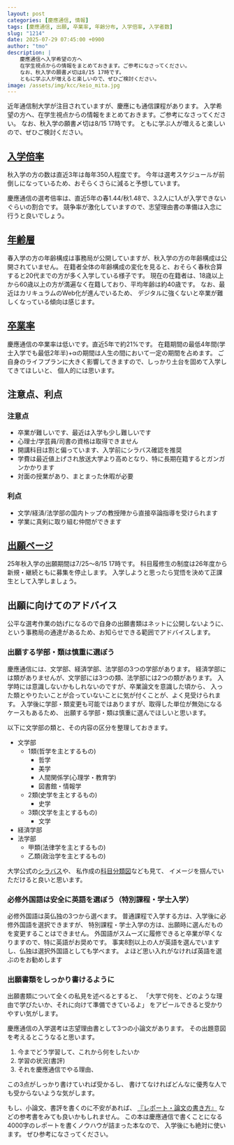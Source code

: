 ```yaml
---
layout: post
categories: [慶應通信, 情報]
tags: [慶應通信, 出願, 卒業率, 年齢分布, 入学倍率, 入学者数]
slug: "1214"
date: 2025-07-29 07:45:00 +0900
author: "tmo"
description: |
    慶應通信へ入学希望の方へ
    在学生視点からの情報をまとめておきます。ご参考になさってください。
    なお、秋入学の願書〆切は8/15 17時です。
    ともに学ぶ人が増えると楽しいので、ぜひご検討ください。
image: /assets/img/kcc/keio_mita.jpg
---
```

近年通信制大学が注目されていますが、慶應にも通信課程があります。
入学希望の方へ、在学生視点からの情報をまとめておきます。ご参考になさってください。
なお、秋入学の願書〆切は8/15 17時です。
ともに学ぶ人が増えると楽しいので、ぜひご検討ください。

## [入学倍率](https://tmo1031.github.io/blog/posts/1116/)
秋入学の方の数は直近3年は毎年350人程度です。
今年は選考スケジュールが前倒しになっているため、おそらくさらに減ると予想しています。

慶應通信の選考倍率は、直近5年の春1.44/秋1.48で、3.2人に1人が入学できないぐらいの割合です。
競争率が激化していますので、志望理由書の準備は入念に行うと良いでしょう。

## [年齢層](https://tmo1031.github.io/blog/posts/1131/)
春入学の方の年齢構成は事務局が公開していますが、秋入学の方の年齢構成は公開されていません。
在籍者全体の年齢構成の変化を見ると、おそらく春秋合算すると20代までの方が多く入学している様子です。
現在の在籍者は、18歳以上から60歳以上の方が満遍なく在籍しており、平均年齢は約40歳です。
なお、最近はカリキュラムのWeb化が進んでいるため、
デジタルに強くないと卒業が難しくなっている傾向は感じます。

## [卒業率](https://tmo1031.github.io/blog/posts/1063/)
慶應通信の卒業率は低いです。直近5年で約21%です。
在籍期間の最低4年間(学士入学でも最低2年半)+αの期間は人生の間において一定の期間を占めます。
ご自身のライフプランに大きく影響してきますので、しっかり土台を固めて入学してきてほしいと、
個人的には思います。

## 注意点、利点
### 注意点
* 卒業が難しいです、最近は入学も少し難しいです
* 心理士/学芸員/司書の資格は取得できません
* 開講科目は割と偏っています、入学前にシラバス確認を推奨
* 学費は最近値上げされ放送大学より高めとなり、特に長期在籍するとガンガンかかります
* 対面の授業があり、まとまった休暇が必要

### 利点
* 文学/経済/法学部の国内トップの教授陣から直接卒論指導を受けられます
* 学業に真剣に取り組む仲間ができます

## [出願ページ](https://www.tsushin.keio.ac.jp/admissions/internetadmissions.html)
25年秋入学の出願期間は7/25〜8/15 17時です。
科目履修生の制度は26年度から新規・継続ともに募集を停止します。
入学しようと思ったら覚悟を決めて正課生として入学しましょう。

## 出願に向けてのアドバイス
公平な選考作業の妨げになるので自身の出願書類はネットに公開しないように、
という事務局の通達があるため、お知らせできる範囲でアドバイスします。

### 出願する学部・類は慎重に選ぼう
慶應通信には、文学部、経済学部、法学部の3つの学部があります。
経済学部には類がありませんが、文学部には3つの類、法学部には2つの類があります。
入学時には意識しないかもしれないのですが、卒業論文を意識した頃から、
入った類とやりたいことが合っていないことに気が付くことが、よく見受けられます。
入学後に学部・類変更も可能ではありますが、取得した単位が無効になるケースもあるため、
出願する学部・類は慎重に選んでほしいと思います。

以下に文学部の類と、その内容の区分を整理しておきます。

* 文学部
  * 1類(哲学を主とするもの)
    * 哲学
    * 美学
    * 人間関係学(心理学・教育学)
    * 図書館・情報学
  * 2類(史学を主とするもの)
    * 史学
  * 3類(文学を主とするもの)
    * 文学
* 経済学部
* 法学部
  * 甲類(法律学を主とするもの)
  * 乙類(政治学を主とするもの)

大学公式の[シラバス](https://slbs.tsushin.keio.ac.jp)や、
私作成の[科目分類図](https://tmo1031.github.io/blog/posts/1009/)なども見て、
イメージを掴んでいただけると良いと思います。

### 必修外国語は安全に英語を選ぼう（特別課程・学士入学）
必修外国語は英仏独の3つから選べます。
普通課程で入学する方は、入学後に必修外国語を選択できますが、
特別課程・学士入学の方は、出願時に選んだものを変更することはできません。
外国語がスムーズに履修できると卒業が早くなりますので、特に英語がお奨めです。
事実8割以上の人が英語を選んでいますし、仏独は選択外国語としても学べます。
よほど思い入れがなければ英語を選ぶのをお勧めします

### 出願書類をしっかり書けるように
出願書類について全くの私見を述べるとすると、
「大学で何を、どのような理由で学びたいか、それに向けて準備できているよ」
をアピールできると受かりやすい気がします。

慶應通信の入学選考は志望理由書として3つの小論文があります。
その出題意図を考えるとこうなると思います。

1. 今までどう学習して、これから何をしたいか
2. 学習の状況(書評)
3. それを慶應通信でやる理由、

この3点がしっかり書けていれば受かるし、
書けてなければどんなに優秀な人でも受からないような気がします。

もし、小論文、書評を書くのに不安があれば、
[『レポート・論文の書き方』](https://ci.nii.ac.jp/ncid/BB26507199)
などの参考書をみても良いかもしれません。
この本は慶應通信で書くことになる4000字のレポートを書くノウハウが詰まった本なので、
入学後にも絶対に使います。
ぜひ参考になさってください。